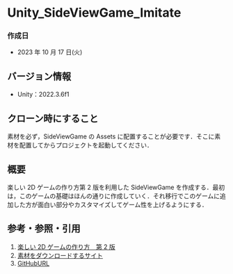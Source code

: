 # Unity_SideViewGame_Imitate

### 作成日

- 2023 年 10 月 17 日(火)

## バージョン情報

- Unity：2022.3.6f1

## クローン時にすること

素材を必ず，SideViewGame の Assets に配置することが必要です．そこに素材を配置してからプロジェクトを起動してください．

## 概要

楽しい 2D ゲームの作り方第 2 版を利用した SideViewGame を作成する．最初は，このゲームの基礎はほんの通りに作成していく．それ移行でこのゲームに追加した方が面白い部分やカスタマイズしてゲーム性を上げるようにする．

## 参考・参照・引用

1. [楽しい 2D ゲームの作り方　第 2 版]()
2. [素材をダウンロードするサイト](https://www.shoeisha.co.jp/book/download/9784798179353/detail)
3. [GitHubURL](https://github.com/Thikaru/Unity_SideViewGame_Imitate)
